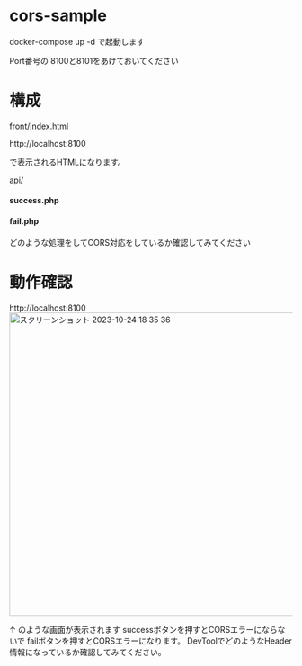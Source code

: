 # cors-sample

docker-compose up -d 
で起動します

Port番号の 8100と8101をあけておいてください

# 構成
[front/index.html](front/index.html)

http://localhost:8100

で表示されるHTMLになります。

[api/](api/)

#### success.php
#### fail.php

どのような処理をしてCORS対応をしているか確認してみてください

# 動作確認
http://localhost:8100
<img width="539" alt="スクリーンショット 2023-10-24 18 35 36" src="https://github.com/shinozaki-gen/cors-sample/assets/102288364/d079fdc6-1407-4a3e-ad32-137c9adade1e">

↑
のような画面が表示されます
successボタンを押すとCORSエラーにならないで
failボタンを押すとCORSエラーになります。
DevToolでどのようなHeader情報になっているか確認してみてください。
